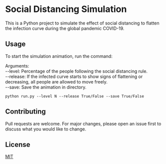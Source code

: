 # Social Distancing Simulation

This is a Python project to simulate the effect of social distancing to flatten the infection curve during the global pandemic COVID-19.

## Usage

To start the simulation animation, run the command: 

Arguments: \
 --level: Percentage of the people following the social distancing rule.  \
 --release: If the infected curve starts to show signs of flattening or decreasing, all people are allowed to move freely.  \
 --save: Save the animation in directory.
 
```
python run.py --level N --release True/False --save True/False
```

## Contributing
Pull requests are welcome. For major changes, please open an issue first to discuss what you would like to change.

## License
[MIT](https://choosealicense.com/licenses/mit/)